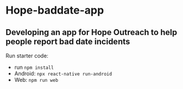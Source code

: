 # Hope-baddate-app
Developing an app for Hope Outreach to help people report bad date incidents
---

Run starter code:

- run `npm install`
- Android: `npx react-native run-android` 
- Web: `npm run web`